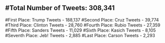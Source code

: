 #Total Number of Tweets: 308,341 
---
#First Place: Trump Tweets - 188,137
#Second Place: Cruz Tweets - 39,774
#Third Place: Clinton Tweets - 28,760
#Fourth Place: Rubio Tweets - 27,359
#Fifth Place: Sanders Tweets - 11,029
#Sixth Place: Kasich Tweets - 8,105
#Seventh Place: Jeb! Tweets - 2,885
#Last Place: Carson Tweets - 2,293

